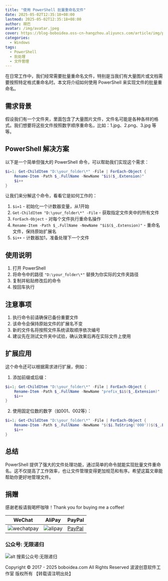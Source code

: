 ```yaml
---
title: "使用 PowerShell 批量重命名文件"
date: 2025-05-02T12:35:18+08:00
lastmod: 2025-05-02T12:35:18+08:00
author: 胡巴
avatar: /img/avatar.jpeg
cover: https://blog-boboidea.oss-cn-hangzhou.aliyuncs.com/article/img/posts/auto/article43.jpg
categories:
  - Windows
tags:
  - PowerShell
  - 批处理
  - 文件管理
---
```


在日常工作中，我们经常需要批量重命名文件，特别是当我们有大量图片或文档需要按照特定格式重命名时。本文将介绍如何使用 PowerShell 来实现文件的批量重命名。

<!--more-->

## 需求背景

假设我们有一个文件夹，里面包含了大量图片文件，文件名可能是各种各样的格式。我们想要将这些文件按照数字顺序重命名，比如：1.jpg、2.png、3.jpg 等等。

## PowerShell 解决方案

以下是一个简单但强大的 PowerShell 命令，可以帮助我们实现这个需求：

```powershell
$i=1; Get-ChildItem "D:\your_folder\*" -File | ForEach-Object { 
    Rename-Item -Path $_.FullName -NewName "$i$($_.Extension)"
    $i++ 
}
```

让我们来分解这个命令，看看它是如何工作的：

1. `$i=1` - 初始化一个计数器变量，从1开始
2. `Get-ChildItem "D:\your_folder\*" -File` - 获取指定文件夹中的所有文件
3. `ForEach-Object` - 对每个文件执行重命名操作
4. `Rename-Item -Path $_.FullName -NewName "$i$($_.Extension)"` - 重命名文件，保持原始扩展名
5. `$i++` - 计数器加1，准备处理下一个文件

## 使用说明

1. 打开 PowerShell
2. 将命令中的路径 `"D:\your_folder\*"` 替换为你实际的文件夹路径
3. 复制并粘贴修改后的命令
4. 按回车执行

## 注意事项

1. 执行命令前请确保已备份重要文件
2. 该命令会保持原始文件的扩展名不变
3. 新的文件名将按照文件系统读取顺序依次编号
4. 建议先在测试文件夹中试验，确认效果后再在实际文件上使用

## 扩展应用

这个命令还可以根据需求进行扩展，例如：

1. 添加前缀或后缀：
```powershell
$i=1; Get-ChildItem "D:\your_folder\*" -File | ForEach-Object { 
    Rename-Item -Path $_.FullName -NewName "prefix_$i$($_.Extension)"
    $i++ 
}
```

2. 使用固定位数的数字（如001、002等）：
```powershell
$i=1; Get-ChildItem "D:\your_folder\*" -File | ForEach-Object { 
    Rename-Item -Path $_.FullName -NewName "$($i.ToString('000'))$($_.Extension)"
    $i++ 
}
```

## 总结

PowerShell 提供了强大的文件处理功能，通过简单的命令就能实现批量文件重命名。这不仅提高了工作效率，也让文件管理变得更加规范和有序。希望这篇文章能帮助你更好地管理文件。

<!--qr_code-->

## 捐赠

感谢老板请我喝杯咖啡！Thank you for buying me a coffee!

| WeChat | AliPay | PayPal |
| --- | --- | --- |
| ![wechatpay](https://blog-boboidea.oss-cn-hangzhou.aliyuncs.com/pay/wechat_%E6%94%B6%E6%AC%BE%E7%A0%81.jpg) | ![alipay](https://blog-boboidea.oss-cn-hangzhou.aliyuncs.com/pay/alipay.jpg) | [PayPal](https://paypal.me/JianboQin?country.x=C2&locale.x=zh_XC) |

### 公众号: 无限递归

![alt 搜索公众号:无限递归](https://blog-boboidea.oss-cn-hangzhou.aliyuncs.com/article/img/gongzhonghao.jpeg "无限递归")

<!--declare-declare-->

Copyright &copy; 2017 - 2025 boboidea.com All Rights Reserved 波波创意软件工作室 版权所有 【转载请注明出处】 